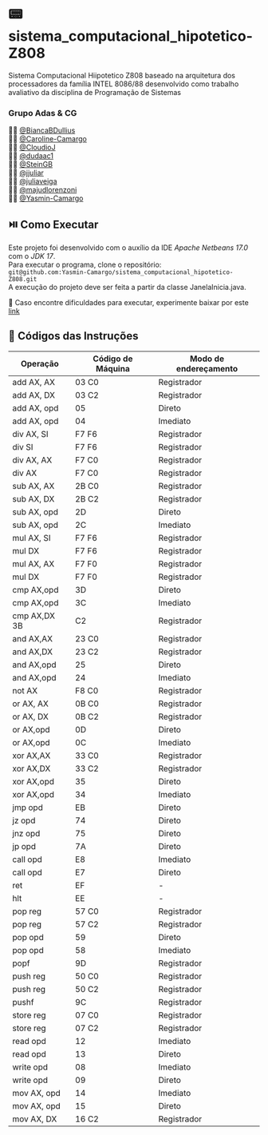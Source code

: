# :pager: sistema_computacional_hipotetico-Z808
Sistema Computacional Hiipotetico Z808 baseado na arquitetura dos processadores da família INTEL 8086/88 desenvolvido como trabalho avaliativo da disciplina de Programação de Sistemas

### Grupo Adas & CG
:woman_technologist: [@BiancaBDullius](https://github.com/BiancaBDullius) <br />
:woman_technologist: [@Caroline-Camargo](https://github.com/Caroline-Camargo) <br />
:man_technologist: [@CloudioJ](https://github.com/CloudioJ) <br />
:woman_technologist: [@dudaac1](https://github.com/dudaac1) <br />
:man_technologist: [@SteinGB](https://github.com/SteinGB) <br />
:woman_technologist: [@jjuliar](https://github.com/jjuliar) <br />
:woman_technologist: [@juliaveiga](https://github.com/juliaveiga) <br />
:woman_technologist: [@majudlorenzoni](https://github.com/majudlorenzoni) <br />
:woman_technologist: [@Yasmin-Camargo](https://github.com/Yasmin-Camargo) <br />

## :play_or_pause_button: Como Executar
Este projeto foi desenvolvido com o auxílio da IDE _Apache Netbeans 17.0_ com o _JDK 17_.<br>
Para executar o programa, clone o repositório: <br>  `git@github.com:Yasmin-Camargo/sistema_computacional_hipotetico-Z808.git`<br> A execução do projeto deve ser feita a partir da classe JanelaInicia.java.

:pushpin: Caso encontre dificuldades para executar, experimente baixar por este [link](https://www.oracle.com/java/technologies/downloads/) 

## :mag_right: Códigos das Instruções

| Operação  |  Código de Máquina| Modo de endereçamento |
| --------  | ------------------| --------------------- |
add AX, AX  | 03 C0             | Registrador           
add AX, DX  | 03 C2             | Registrador
add AX, opd | 05                | Direto
add AX, opd | 04                | Imediato
div AX, SI  | F7 F6             | Registrador
div SI      | F7 F6             | Registrador
div AX, AX  | F7 C0             | Registrador
div AX      | F7 C0             | Registrador
sub AX, AX  | 2B C0             | Registrador
sub AX, DX  | 2B C2             | Registrador
sub AX, opd | 2D                | Direto
sub AX, opd | 2C                | Imediato
mul AX, SI  | F7 F6             | Registrador
mul DX      | F7 F6             | Registrador
mul AX, AX  | F7 F0             | Registrador
mul DX      | F7 F0             | Registrador
cmp AX,opd  | 3D                | Direto
cmp AX,opd  | 3C                | Imediato
cmp AX,DX 3B| C2                | Registrador
and AX,AX   | 23 C0             | Registrador
and AX,DX   | 23 C2             | Registrador
and AX,opd  | 25                | Direto
and AX,opd  | 24                | Imediato 
not AX      | F8 C0             | Registrador
or AX, AX   | 0B C0             | Registrador
or AX, DX   | 0B C2             | Registrador
or AX,opd   | 0D                | Direto
or AX,opd   | 0C                | Imediato
xor AX,AX   | 33 C0             | Registrador
xor AX,DX   | 33 C2             | Registrador
xor AX,opd  | 35                | Direto
xor AX,opd  | 34                | Imediato
jmp opd     | EB                | Direto
jz opd      | 74                | Direto
jnz opd     | 75                | Direto
jp opd      | 7A                | Direto
call opd    | E8                | Imediato
call opd    | E7                | Direto
ret         | EF                | -
hlt         | EE                | -
pop reg     | 57 C0             | Registrador
pop reg     | 57 C2             | Registrador
pop opd     | 59                | Direto
pop opd     | 58                | Imediato
popf        | 9D                | Registrador
push reg    | 50 C0             | Registrador
push reg    | 50 C2             | Registrador
pushf       | 9C                | Registrador
store reg   | 07 C0             | Registrador
store reg   | 07 C2             | Registrador
read opd    | 12                | Imediato
read opd    | 13                | Direto
write opd   | 08                | Imediato
write opd   | 09                | Direto
mov AX, opd | 14                | Imediato
mov AX, opd | 15                | Direto
mov AX, DX  | 16 C2             | Registrador









